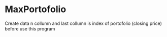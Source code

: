 # MaxPortofolio

Create data n collumn and last collumn is index of portofolio (closing price) before use this program
